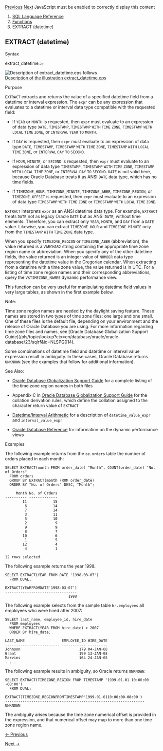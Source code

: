 [Previous](EXP.md) [Next](EXTRACT-XML.md) JavaScript must be enabled to
correctly display this content

  1. [SQL Language Reference ](index.md)
  2. [Functions](Functions.md)
  3. EXTRACT (datetime) 

## EXTRACT (datetime)

Syntax

extract_datetime::=

![Description of extract_datetime.eps
follows](https://docs.oracle.com/en/database/oracle/oracle-database/23/sqlrf/img/extract_datetime.gif)  
[Description of the illustration
extract_datetime.eps](img_text/extract_datetime.md)

Purpose

`EXTRACT` extracts and returns the value of a specified datetime field from a
datetime or interval expression. The `expr` can be any expression that
evaluates to a datetime or interval data type compatible with the requested
field:

  * If `YEAR` or `MONTH` is requested, then `expr` must evaluate to an expression of data type `DATE`, `TIMESTAMP`, `TIMESTAMP` `WITH` `TIME` `ZONE`, `TIMESTAMP` `WITH` `LOCAL` `TIME` `ZONE`, or `INTERVAL` `YEAR` `TO` `MONTH`. 

  * If `DAY` is requested, then `expr` must evaluate to an expression of data type `DATE`, `TIMESTAMP`, `TIMESTAMP` `WITH` `TIME` `ZONE`, `TIMESTAMP` `WITH` `LOCAL` `TIME` `ZONE`, or `INTERVAL` `DAY` `TO` `SECOND`. 

  * If `HOUR`, `MINUTE`, or `SECOND` is requested, then `expr` must evaluate to an expression of data type `TIMESTAMP`, `TIMESTAMP` `WITH` `TIME` `ZONE`, `TIMESTAMP` `WITH` `LOCAL` `TIME` `ZONE`, or `INTERVAL` `DAY` `TO` `SECOND`. `DATE` is not valid here, because Oracle Database treats it as ANSI `DATE` data type, which has no time fields. 

  * If `TIMEZONE_HOUR`, `TIMEZONE_MINUTE`, `TIMEZONE_ABBR`, `TIMEZONE_REGION`, or `TIMEZONE_OFFSET` is requested, then `expr` must evaluate to an expression of data type `TIMESTAMP` `WITH` `TIME` `ZONE` or `TIMESTAMP` `WITH` `LOCAL` `TIME` `ZONE`. 

`EXTRACT` interprets `expr` as an ANSI datetime data type. For example,
`EXTRACT` treats `DATE` not as legacy Oracle `DATE` but as ANSI `DATE`,
without time elements. Therefore, you can extract only `YEAR`, `MONTH`, and
`DAY` from a `DATE` value. Likewise, you can extract `TIMEZONE_HOUR` and
`TIMEZONE_MINUTE` only from the `TIMESTAMP` `WITH` `TIME` `ZONE` data type.

When you specify `TIMEZONE_REGION` or `TIMEZONE_ABBR` (abbreviation), the
value returned is a `VARCHAR2` string containing the appropriate time zone
region name or abbreviation. When you specify any of the other datetime
fields, the value returned is an integer value of `NUMBER` data type
representing the datetime value in the Gregorian calendar. When extracting
from a datetime with a time zone value, the value returned is in UTC. For a
listing of time zone region names and their corresponding abbreviations, query
the `V$TIMEZONE_NAMES` dynamic performance view.

This function can be very useful for manipulating datetime field values in
very large tables, as shown in the first example below.

Note:

Time zone region names are needed by the daylight saving feature. These names
are stored in two types of time zone files: one large and one small. One of
these files is the default file, depending on your environment and the release
of Oracle Database you are using. For more information regarding time zone
files and names, see [Oracle Database Globalization Support
Guide](/pls/topic/lookup?ctx=en/database/oracle/oracle-
database/23/sqlrf&id=NLSPG014).

Some combinations of datetime field and datetime or interval value expression
result in ambiguity. In these cases, Oracle Database returns `UNKNOWN` (see
the examples that follow for additional information).

See Also:

  * [Oracle Database Globalization Support Guide](/pls/topic/lookup?ctx=en/database/oracle/oracle-database/23/sqlrf&id=NLSPG0141) for a complete listing of the time zone region names in both files 

  * Appendix C in [Oracle Database Globalization Support Guide](/pls/topic/lookup?ctx=en/database/oracle/oracle-database/23/sqlrf&id=NLSPG-GUID-AFCE41ED-775B-4A00-AF38-C436776AE0C5) for the collation derivation rules, which define the collation assigned to the character return value of `EXTRACT`

  * [Datetime/Interval Arithmetic](Data-Types.md#GUID-E405BBC7-DA9A-4DF2-9F22-E60CB9EC0705) for a description of `datetime_value_expr` and `interval_value_expr`

  * [Oracle Database Reference](/pls/topic/lookup?ctx=en/database/oracle/oracle-database/23/sqlrf&id=REFRN003) for information on the dynamic performance views 

Examples

The following example returns from the `oe.orders` table the number of orders
placed in each month:

    
    
    SELECT EXTRACT(month FROM order_date) "Month", COUNT(order_date) "No. of Orders"
      FROM orders
      GROUP BY EXTRACT(month FROM order_date)
      ORDER BY "No. of Orders" DESC, "Month";
    
         Month No. of Orders
    ---------- -------------
            11            15
             6            14
             7            14
             3            11
             5            10
             2             9
             9             9
             8             7
            10             6
             1             5
            12             4
             4             1
     
    12 rows selected.
    

The following example returns the year 1998.

    
    
    SELECT EXTRACT(YEAR FROM DATE '1998-03-07')
      FROM DUAL;
    
    EXTRACT(YEARFROMDATE'1998-03-07')
    ---------------------------------
                                 1998
    

The following example selects from the sample table `hr.employees` all
employees who were hired after 2007:

    
    
    SELECT last_name, employee_id, hire_date
      FROM employees
      WHERE EXTRACT(YEAR FROM hire_date) > 2007
      ORDER BY hire_date;
    
    LAST_NAME                 EMPLOYEE_ID HIRE_DATE
    ------------------------- ----------- ---------
    Johnson                           179 04-JAN-08
    Grant                             199 13-JAN-08
    Marvins                           164 24-JAN-08
    . . .
    

The following example results in ambiguity, so Oracle returns `UNKNOWN`:

    
    
    SELECT EXTRACT(TIMEZONE_REGION FROM TIMESTAMP '1999-01-01 10:00:00 -08:00')
      FROM DUAL;
    
    EXTRACT(TIMEZONE_REGIONFROMTIMESTAMP'1999-01-0110:00:00-08:00')
    ----------------------------------------------------------------
    UNKNOWN
    

The ambiguity arises because the time zone numerical offset is provided in the
expression, and that numerical offset may map to more than one time zone
region name.


[← Previous](EXP.md)

[Next →](EXTRACT-XML.md)
